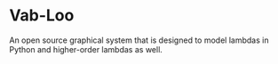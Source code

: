 Vab-Loo
=======

An open source graphical system that is designed to model lambdas in Python and higher-order lambdas as well.